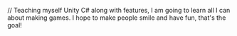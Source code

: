 // Teaching myself Unity C# along with features, I am going to learn all I can about making games. I hope to make people smile and have fun, that's the goal!
